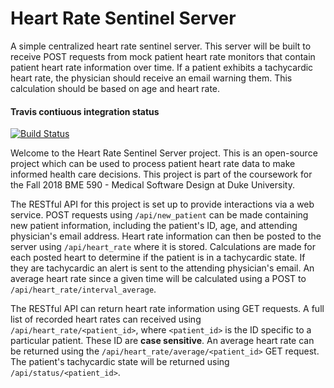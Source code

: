 

# Heart Rate Sentinel Server


A simple centralized heart rate sentinel server. This server will be built to receive POST requests from mock patient heart rate monitors that contain patient heart rate information over time. If a patient exhibits a tachycardic heart rate, the physician should receive an email warning them. This calculation should be based on age and heart rate.

#### Travis contiuous integration status
[![Build Status](https://travis-ci.com/mdholbrook/heart_rate_sentinel_server.svg?branch=master)](https://travis-ci.org/travis-ci/travis-web)


Welcome to the Heart Rate Sentinel Server project. This is an open-source project which can be
used to process patient heart rate data to make informed health care decisions. This project is
part of the coursework for the Fall 2018 BME 590 - Medical Software Design at Duke University.

The RESTful API for this project is set up to provide interactions via a web service.
POST requests using ``/api/new_patient`` can be made containing new patient
information, including the patient's ID, age, and attending physician's email address.
Heart rate information can then be posted to the server using ``/api/heart_rate``
where it is stored. Calculations are made
for each posted heart to determine if the patient is in a tachycardic state. If they are tachycardic
an alert is sent to the attending physician's email. An average heart rate since a
given time will be calculated using a POST to ``/api/heart_rate/interval_average``.

The RESTful API can return heart rate information using GET requests. A full list of recorded heart
rates can received using ``/api/heart_rate/<patient_id>``, where ``<patient_id>`` is the ID specific to
a particular patient. These ID are **case sensitive**. An average heart rate can be returned using
the ``/api/heart_rate/average/<patient_id>`` GET request. The patient's tachycardic state will be returned
using ``/api/status/<patient_id>``.